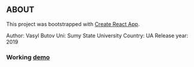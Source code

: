 ## ABOUT

This project was bootstrapped with [Create React App](https://github.com/facebook/create-react-app).

Author: Vasyl Butov
Uni: Sumy State University
Country: UA
Release year: 2019

### Working [demo](https://loctary.github.io/diplom/)

